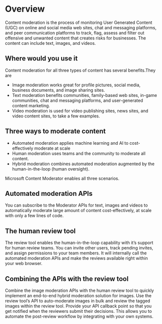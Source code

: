 <!-- 
NavPath: Content Moderator
LinkLabel: Overview
Url: Content-Moderator/documentation
Weight: 200
-->

# Overview #
Content moderation is the process of monitoring User Generated Content (UGC) on online and social media web sites, chat and messaging platforms, and peer communication platforms to track, flag, assess and filter out offensive and unwanted content that creates risks for businesses. The content can include text, images, and videos.

## Where would you use it ##
Content moderation for all three types of content has several benefits.They are

- Image moderation works great for profile pictures, social media, business documents, and image sharing sites.
- Text moderation benefits communities, family-based web sites, in-game communities, chat and messaging platforms, and user-generated content marketing.
- Video moderation is used for video publishing sites, news sites, and video content sites, to take a few examples.

## Three ways to moderate content ##
- Automated moderation applies machine learning and AI to cost-effectively moderate at scale
- Human moderation uses teams and the community to moderate all content.
- Hybrid moderation combines automated moderation augmented by the human-in-the-loop (human oversight).

Microsoft Content Moderator enables all three scenarios.

## Automated moderation APIs ##
You can subscribe to the Moderator APIs for text, images and videos to automatically moderate large amount of content cost-effectively, at scale with only a few lines of code.

## The human review tool ##
The review tool enables the human-in-the-loop capability with it’s support for human review teams. You can invite other users, track pending invites, and assign permissions to your team members. It will internally call the automated moderation APIs and make the reviews available right within your web browser.

## Combining the APIs with the review tool ##
Combine the image moderation APIs with the human review tool to quickly implement an end-to-end hybrid moderation solution for images. Use the review tool’s API to auto-moderate images in bulk and review the tagged images within the review tool. Provide your API callback point so that you get notified when the reviewers submit their decisions. This allows you to automate the post-review workflow by integrating with your own systems.
